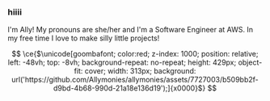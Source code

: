 ### hiiii

I'm Ally! My pronouns are she/her and I'm a Software Engineer at AWS. In my free time I love to make silly little projects!

```math


\ce{$\unicode[goombafont; color:red; z-index: 1000; position: relative; left: -48vh; top: -8vh; background-repeat: no-repeat; height: 429px; object-fit: cover; width: 313px; background: url('https://github.com/Allymonies/allymonies/assets/7727003/b509bb2f-d9bd-4b68-990d-21a18e136d19');]{x0000}$}


```
